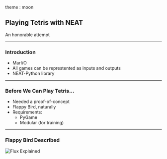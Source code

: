 theme : moon

## Playing Tetris with NEAT 
An honorable attempt

---

### Introduction

- MarI/O
- All games can be represtented as inputs and outputs
- NEAT-Python library

---

### Before We Can Play Tetris...
- Needed a proof-of-concept
- Flappy Bird, naturally
- Requirements:
	- PyGame
	- Modular (for training)

---
 
### Flappy Bird Described 




![Flux Explained](https://facebook.github.io/flux/img/flux-simple-f8-diagram-explained-1300w.png)